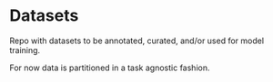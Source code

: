 # Datasets
Repo with datasets to be annotated, curated, and/or used for model training.

For now data is partitioned in a task agnostic fashion.
